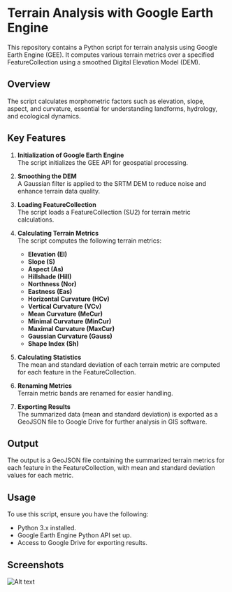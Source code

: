 # Terrain Analysis with Google Earth Engine

This repository contains a Python script for terrain analysis using Google Earth Engine (GEE). It computes various terrain metrics over a specified FeatureCollection using a smoothed Digital Elevation Model (DEM).

## Overview

The script calculates morphometric factors such as elevation, slope, aspect, and curvature, essential for understanding landforms, hydrology, and ecological dynamics.

## Key Features

1. **Initialization of Google Earth Engine**  
   The script initializes the GEE API for geospatial processing.

2. **Smoothing the DEM**  
   A Gaussian filter is applied to the SRTM DEM to reduce noise and enhance terrain data quality.

3. **Loading FeatureCollection**  
   The script loads a FeatureCollection (SU2) for terrain metric calculations.

4. **Calculating Terrain Metrics**  
   The script computes the following terrain metrics:
   - **Elevation (El)**
   - **Slope (S)**
   - **Aspect (As)**
   - **Hillshade (Hill)**
   - **Northness (Nor)**
   - **Eastness (Eas)**
   - **Horizontal Curvature (HCv)**
   - **Vertical Curvature (VCv)**
   - **Mean Curvature (MeCur)**
   - **Minimal Curvature (MinCur)**
   - **Maximal Curvature (MaxCur)**
   - **Gaussian Curvature (Gauss)**
   - **Shape Index (Sh)**

5. **Calculating Statistics**  
   The mean and standard deviation of each terrain metric are computed for each feature in the FeatureCollection.

6. **Renaming Metrics**  
   Terrain metric bands are renamed for easier handling.

7. **Exporting Results**  
   The summarized data (mean and standard deviation) is exported as a GeoJSON file to Google Drive for further analysis in GIS software.

## Output

The output is a GeoJSON file containing the summarized terrain metrics for each feature in the FeatureCollection, with mean and standard deviation values for each metric.

## Usage

To use this script, ensure you have the following:

- Python 3.x installed.
- Google Earth Engine Python API set up.
- Access to Google Drive for exporting results.

## Screenshots
![Alt text](TORTO.png "Optional title")

